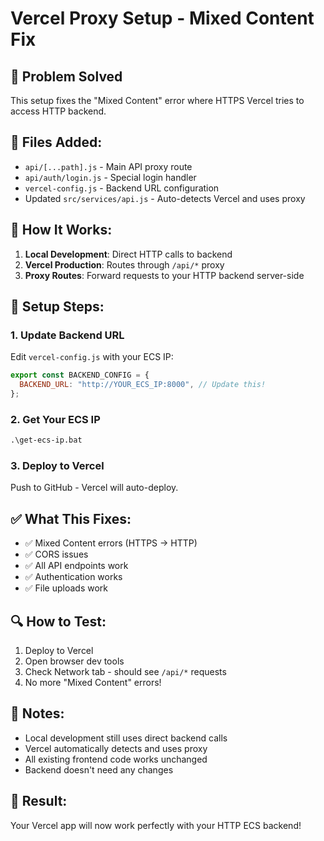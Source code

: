 # Vercel Proxy Setup - Mixed Content Fix

## 🎯 Problem Solved

This setup fixes the "Mixed Content" error where HTTPS Vercel tries to access HTTP backend.

## 📁 Files Added:

- `api/[...path].js` - Main API proxy route
- `api/auth/login.js` - Special login handler
- `vercel-config.js` - Backend URL configuration
- Updated `src/services/api.js` - Auto-detects Vercel and uses proxy

## 🚀 How It Works:

1. **Local Development**: Direct HTTP calls to backend
2. **Vercel Production**: Routes through `/api/*` proxy
3. **Proxy Routes**: Forward requests to your HTTP backend server-side

## 🔧 Setup Steps:

### 1. Update Backend URL

Edit `vercel-config.js` with your ECS IP:

```javascript
export const BACKEND_CONFIG = {
  BACKEND_URL: "http://YOUR_ECS_IP:8000", // Update this!
};
```

### 2. Get Your ECS IP

```cmd
.\get-ecs-ip.bat
```

### 3. Deploy to Vercel

Push to GitHub - Vercel will auto-deploy.

## ✅ What This Fixes:

- ✅ Mixed Content errors (HTTPS → HTTP)
- ✅ CORS issues
- ✅ All API endpoints work
- ✅ Authentication works
- ✅ File uploads work

## 🔍 How to Test:

1. Deploy to Vercel
2. Open browser dev tools
3. Check Network tab - should see `/api/*` requests
4. No more "Mixed Content" errors!

## 📝 Notes:

- Local development still uses direct backend calls
- Vercel automatically detects and uses proxy
- All existing frontend code works unchanged
- Backend doesn't need any changes

## 🎯 Result:

Your Vercel app will now work perfectly with your HTTP ECS backend!
